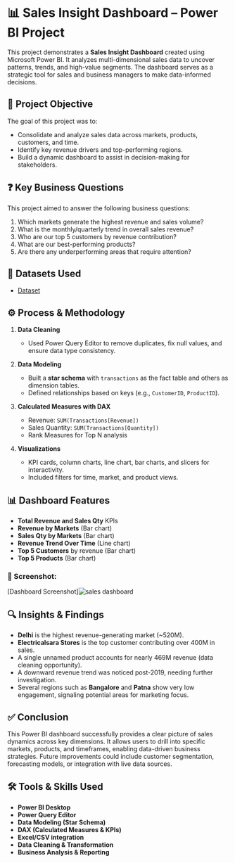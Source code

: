 # 📊 Sales Insight Dashboard – Power BI Project

This project demonstrates a **Sales Insight Dashboard** created using Microsoft Power BI. It analyzes multi-dimensional sales data to uncover patterns, trends, and high-value segments. The dashboard serves as a strategic tool for sales and business managers to make data-informed decisions.

## 🎯 Project Objective

The goal of this project was to:
- Consolidate and analyze sales data across markets, products, customers, and time.
- Identify key revenue drivers and top-performing regions.
- Build a dynamic dashboard to assist in decision-making for stakeholders.

## ❓ Key Business Questions

This project aimed to answer the following business questions:
1. Which markets generate the highest revenue and sales volume?
2. What is the monthly/quarterly trend in overall sales revenue?
3. Who are our top 5 customers by revenue contribution?
4. What are our best-performing products?
5. Are there any underperforming areas that require attention?


## 📂 Datasets Used
- <a href="https://github.com/yadhukrishna361/sales-insight-dashboard-powerbi/blob/main/sales_data1.xlsx">Dataset</a>

## ⚙️ Process & Methodology

1. **Data Cleaning**  
   - Used Power Query Editor to remove duplicates, fix null values, and ensure data type consistency.

2. **Data Modeling**  
   - Built a **star schema** with `transactions` as the fact table and others as dimension tables.
   - Defined relationships based on keys (e.g., `CustomerID`, `ProductID`).

3. **Calculated Measures with DAX**  
   - Revenue: `SUM(Transactions[Revenue])`
   - Sales Quantity: `SUM(Transactions[Quantity])`
   - Rank Measures for Top N analysis

4. **Visualizations**  
   - KPI cards, column charts, line chart, bar charts, and slicers for interactivity.
   - Included filters for time, market, and product views.


  ## 📊 Dashboard Features

- **Total Revenue and Sales Qty** KPIs
- **Revenue by Markets** (Bar chart)
- **Sales Qty by Markets** (Bar chart)
- **Revenue Trend Over Time** (Line chart)
- **Top 5 Customers** by revenue (Bar chart)
- **Top 5 Products** (Bar chart)

### 📸 Screenshot:
[Dashboard Screenshot]![sales dashboard](https://github.com/user-attachments/assets/849cb528-b9ec-4c6e-88ae-d751c2541de7)

## 🔍 Insights & Findings

- **Delhi** is the highest revenue-generating market (~520M).
- **Electricalsara Stores** is the top customer contributing over 400M in sales.
- A single unnamed product accounts for nearly 469M revenue (data cleaning opportunity).
- A downward revenue trend was noticed post-2019, needing further investigation.
- Several regions such as **Bangalore** and **Patna** show very low engagement, signaling potential areas for marketing focus.

## ✅ Conclusion

This Power BI dashboard successfully provides a clear picture of sales dynamics across key dimensions. It allows users to drill into specific markets, products, and timeframes, enabling data-driven business strategies. Future improvements could include customer segmentation, forecasting models, or integration with live data sources.

## 🛠️ Tools & Skills Used

- **Power BI Desktop**
- **Power Query Editor**
- **Data Modeling (Star Schema)**
- **DAX (Calculated Measures & KPIs)**
- **Excel/CSV integration**
- **Data Cleaning & Transformation**
- **Business Analysis & Reporting**
